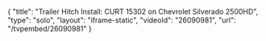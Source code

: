 {
    "title": "Trailer Hitch Install: CURT 15302 on Chevrolet Silverado 2500HD",
    "type": "solo",
    "layout": "iframe-static",
    "videoId": "26090981",
    "url": "\/tvpembed\/26090981"
}